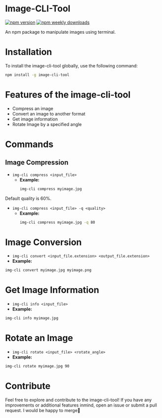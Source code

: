 # Image-CLI-Tool 

[![npm version](https://img.shields.io/npm/v/image-cli-tool.svg)](https://www.npmjs.com/package/image-cli-tool)
[![npm weekly downloads](https://img.shields.io/npm/dw/image-cli-tool.svg)](https://www.npmjs.com/package/image-cli-tool)


An npm package to manipulate images using terminal.

# Installation

To install the image-cli-tool globally, use the following command:
```bash
npm install -g image-cli-tool
```

# Features of the image-cli-tool

- Compress an image
- Convert an image to another format
- Get image information
- Rotate Image by a specified angle

# Commands

## Image Compression

- `img-cli compress <input_file>`
  - **Example:**
    ```bash
    img-cli compress myimage.jpg
    ```

Default quality is 60%. 
- `img-cli compress <input_file> -q <quality>`
  - **Example:**
    ```bash
    img-cli compress myimage.jpg -q 80
    ```

# Image Conversion

- `img-cli convert <input_file.extension> <output_file.extension>`
- **Example:**
```bash
img-cli convert myimage.jpg myimage.png
```

# Get Image Information

- `img-cli info <input_file>`
- **Example:**
```bash
img-cli info myimage.jpg
```

 # Rotate an Image 

 - `img-cli rotate <input_file> <rotate_angle>`
 - **Example:**
 ```bash
 img-cli rotate myimage.jpg 90
 ```

# Contribute
Feel free to explore and contribute to the image-cli-tool! If you have any improvements or additional features inmind, open an issue or submit a pull request. I would be happy to merge🙂